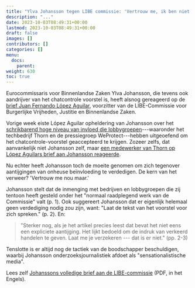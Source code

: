 ```yaml
---
title: "Ylva Johansson tegen LIBE commissie: 'Vertrouw me, ik ben niet onheus beïnvloed'."
description: "..."
date: 2023-10-03T08:49:31+00:00
lastmod: 2023-10-03T08:49:31+00:00
draft: false
images: []
contributors: []
categories: []
menu:
  docs:
    parent: 
weight: 630
toc: true
---
```


Eurocommissaris voor Binnenlandse Zaken Ylva Johansson, die tevens ook aandrijver van het chatcontrole voorstel is, heeft alsnog gereageerd op de [brief Juan Fernando López Aguilar](https://chatcontrole.nl/nieuws/libe-voorzitter-lopez-aguilar-eist-opheldering-johansson-over-lobbyen/), voorzitter van de LIBE-Commissie voor Burgerlijke Vrijheden, Justitie en Binnenlandse Zaken. 

Vorige week eiste López Aguilar opheldering van Johansson over het [schrikbarend hoge niveau van invloed die lobbygroepen](https://chatcontrole.nl/nieuws/chatcontrole-lobby-netwerk/)---waaronder het techbedrijf Thorn en de pressiegroep WeProtect---hebben uitgeoefend om het chatcontrole-voorstel geaccepteerd te krijgen. Zozeer zelfs, dat aanvankelijk niet Johansson zelf, maar [een medewerker van Thorn op López Aguilars brief aan Johansson reageerde](https://chatcontrole.nl/nieuws/lobbygroep-thorn-beantwoordt-brief-aan-eu/).

Nu echter heeft Johansson toch de moeite genomen om zich tegenover aantijgingen van onheuse beïnvloeding te verdedigen. De kern van het verweer? 'Vertrouw me nou maar.'

Johansson stelt dat de inmenging met bedrijven en lobbygroepen die zij tentoon heeft gesteld onder het "normaal raadplegend werk van de Commissie" valt (p. 1). Ook suggereert Johansson dat er eigenlijk helemaal geen verdediging nodig zou zijn, want: "Laat de tekst van het voorstel voor zich spreken." (p. 2). En:

> "Sterker nog, als je het artikel precies leest dat bevat het niet eens een expliciete aantijging. Het lijkt bedoeld om de indruk van verkeerd handelen te geven. Laat me je verzekeren --- dat is er niet." (pp. 2-3)

Tenslotte is er altijd nog de tactiek van de boodschapper beschuldigen, waarbij Johansson onderzoeksjournalistiek afdoet als "sensationalistische media".

Lees zelf [Johanssons volledige brief aan de LIBE-commissie](https://www.patrick-breyer.de/wp-content/uploads/2023/10/Johansson_reply-to-LIBE-letter-on-conflict-of-interests_CSAM.pdf) (PDF, in het Engels).